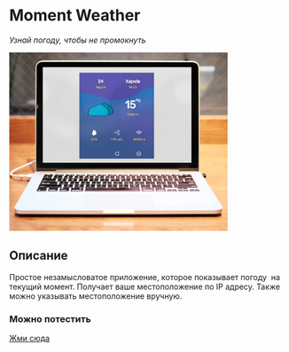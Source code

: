 # Moment Weather
*Узнай погоду, чтобы не промокнуть*

![alt text](images/mweather.png)

## Описание
Простое незамысловатое приложение, которое показывает погоду  на текущий момент. Получает ваше местоположение по IP адресу. 
Также можно указывать местоположение вручную.

### Можно потестить


[Жми сюда](http://moment-weather.herokuapp.com/)
